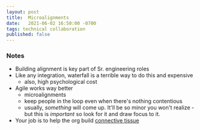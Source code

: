 ```yaml
---
layout: post
title:  Microalignments
date:   2021-06-02 16:50:00 -0700
tags: technical collaboration
published: false
---
```

### Notes
* Building alignment is key part of Sr. engineering roles
* Like any integration, waterfall is a terrible way to do this and expensive
    * also, high psychological cost
* Agile works way better
    * microalignments
    * keep people in the loop even when there's nothing contentious
    * usually, _something_ will come up. It'll be so minor you won't realize - but this is _important_ so look for it and draw focus to it.
* Your job is to help the org build [connective tissue](https://lethain.com/weekly-updates/)
